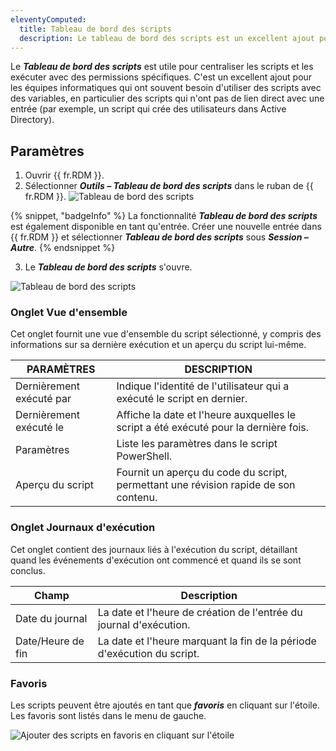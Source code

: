 ```yaml
---
eleventyComputed:
  title: Tableau de bord des scripts
  description: Le tableau de bord des scripts est un excellent ajout pour les équipes informatiques, qui doivent souvent utiliser des scripts avec des variables, spécifiquement des scripts qui n'ont pas de lien direct avec une entrée.
---
```

Le ***Tableau de bord des scripts*** est utile pour centraliser les scripts et les exécuter avec des permissions spécifiques. C'est un excellent ajout pour les équipes informatiques qui ont souvent besoin d'utiliser des scripts avec des variables, en particulier des scripts qui n'ont pas de lien direct avec une entrée (par exemple, un script qui crée des utilisateurs dans Active Directory).

## Paramètres

1. Ouvrir {{ fr.RDM }}.
1. Sélectionner ***Outils – Tableau de bord des scripts*** dans le ruban de {{ fr.RDM }}.
![Tableau de bord des scripts](https://webdevolutions.blob.core.windows.net/docs/RDMW2014_2024_1.png)

{% snippet, "badgeInfo" %}
La fonctionnalité ***Tableau de bord des scripts*** est également disponible en tant qu'entrée. Créer une nouvelle entrée dans {{ fr.RDM }} et sélectionner ***Tableau de bord des scripts*** sous ***Session – Autre***.
{% endsnippet %}

3. Le ***Tableau de bord des scripts*** s'ouvre.

![Tableau de bord des scripts](https://webdevolutions.blob.core.windows.net/docs/RDMW2015_2024_1.png)

### Onglet Vue d'ensemble

Cet onglet fournit une vue d'ensemble du script sélectionné, y compris des informations sur sa dernière exécution et un aperçu du script lui-même.

| PARAMÈTRES            | DESCRIPTION                                                                                    |
|------------------|---------------------------------------------------------------------------------------------------|
| Dernièrement exécuté par | Indique l'identité de l'utilisateur qui a exécuté le script en dernier.                                 |
| Dernièrement exécuté le | Affiche la date et l'heure auxquelles le script a été exécuté pour la dernière fois.                                     |
| Paramètres       | Liste les paramètres dans le script PowerShell.                                                    |
| Aperçu du script   | Fournit un aperçu du code du script, permettant une révision rapide de son contenu.               |

### Onglet Journaux d'exécution

Cet onglet contient des journaux liés à l'exécution du script, détaillant quand les événements d'exécution ont commencé et quand ils se sont conclus.

| Champ            | Description                                                           |
|------------------|-----------------------------------------------------------------------|
| Date du journal       | La date et l'heure de création de l'entrée du journal d'exécution.           |
| Date/Heure de fin  | La date et l'heure marquant la fin de la période d'exécution du script.  |

### Favoris

Les scripts peuvent être ajoutés en tant que ***favoris*** en cliquant sur l'étoile. Les favoris sont listés dans le menu de gauche.

![Ajouter des scripts en favoris en cliquant sur l'étoile](https://webdevolutions.blob.core.windows.net/docs/RDMW2016_2024_1.png)
